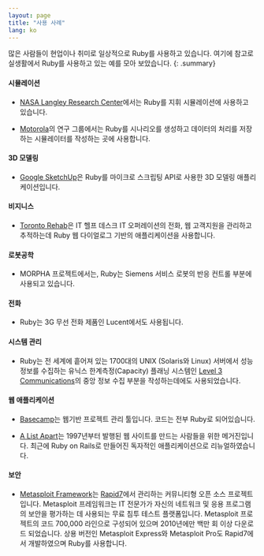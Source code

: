 ```yaml
---
layout: page
title: "사용 사례"
lang: ko
---
```


많은 사람들이 현업이나 취미로 일상적으로 Ruby를 사용하고 있습니다.
여기에 참고로 실생활에서 Ruby를 사용하고 있는 예를 모아 보았습니다.
{: .summary}

#### 시뮬레이션

* [NASA Langley Research Center][1]에서는 Ruby를 지휘 시뮬레이션에
  사용하고 있습니다.

* [Motorola][2]의 연구 그룹에서는 Ruby를 시나리오를 생성하고 데이터의
  처리를 저장하는 시뮬레이터를 작성하는 곳에 사용합니다.

#### 3D 모델링

* [Google SketchUp][3]은 Ruby를 마이크로 스크립팅 API로 사용한
  3D 모델링 애플리케이션입니다.

#### 비지니스

* [Toronto Rehab][4]은 IT 헬프 데스크 IT 오퍼레이션의 전화, 웹 고객지원을
  관리하고 추적하는데 Ruby 웹 다이얼로그 기반의 애플리케이션을 사용합니다.

#### 로봇공학

* MORPHA 프로젝트에서는, Ruby는 Siemens 서비스 로봇의 반응 컨트롤
  부분에 사용되고 있습니다.

#### 전화

* Ruby는 3G 무선 전화 제품인 Lucent에서도 사용됩니다.

#### 시스템 관리

* Ruby는 전 세계에 흩어져 있는 1700대의 UNIX (Solaris와 Linux) 서버에서
  성능 정보를 수집하는 유닉스 한계측정(Capacity) 플래닝 시스템인
  [Level 3 Communications][8]의 중앙 정보 수집 부분을 작성하는데에도
  사용되었습니다.

#### 웹 애플리케이션

* [Basecamp][9]는 웹기반 프로젝트 관리 툴입니다.
  코드는 전부 Ruby로 되어있습니다.

* [A List Apart][10]는 1997년부터 발행된 웹 사이트를 만드는 사람들을 위한
  메거진입니다. 최근에 Ruby on Rails로 만들어진 독자적인 애플리케이션으로
  리뉴얼하였습니다.

#### 보안

* [Metasploit Framework][metasploit]는 [Rapid7][rapid7]에서 관리하는 커뮤니티형
  오픈 소스 프로젝트입니다. Metasploit 프레임워크는 IT 전문가가 자신의
  네트워크 및 응용 프로그램의 보안을 평가하는 데 사용되는 무료 침투
  테스트 플랫폼입니다. Metasploit 프로젝트의 코드 700,000 라인으로
  구성되어 있으며 2010년에만 백만 회 이상 다운로드 되었습니다.
  상용 버전인 Metasploit Express와 Metasploit Pro도
  Rapid7에서 개발하였으며 Ruby를 사용합니다.



[1]: http://www.larc.nasa.gov/
[2]: http://www.motorola.com
[3]: http://www.sketchup.com/
[4]: https://www.uhn.ca/TorontoRehab
[8]: http://www.level3.com/
[9]: https://www.basecamp.com
[10]: http://www.alistapart.com

[metasploit]: http://www.metasploit.com
[rapid7]: http://www.rapid7.com
